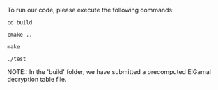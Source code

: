 To run our code, please execute the following commands:

`cd build`

`cmake ..`

`make`

`./test`

NOTE:: In the 'build' folder, we have submitted a precomputed ElGamal decryption table file.
